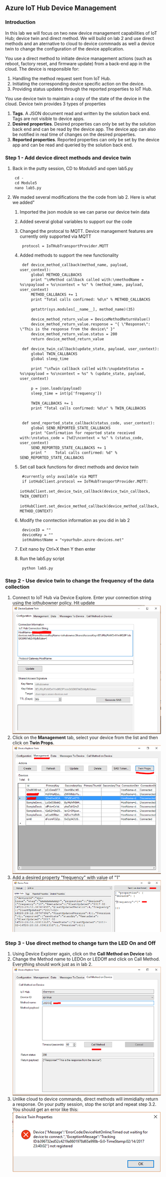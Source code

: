 ## Azure IoT Hub Device Management

### Introduction
In this lab we will focus on two new device management capabilities of IoT Hub; device twin and direct method. We will build on lab 2 and use direct methods and an aternative to cloud to device commnads as well a device twin to change the configuration of the device application.

You use a direct method to initiate device management actions (such as reboot, factory reset, and firmware update) from a back-end app in the cloud. The device is responsible for:

1. Handling the method request sent from IoT Hub.
2. Initiating the corresponding device specific action on the device.
3. Providing status updates through the reported properties to IoT Hub.

You use device twin to maintain a copy of the state of the device in the cloud. Device twin provides 3 types of properties

1. **Tags**. A JSON document read and written by the solution back end. Tags are not visible to device apps.
2. **Desired properties**. Desired properties can only be set by the solution back end and can be read by the device app. The device app can also be notified in real time of changes on the desired properties.
3. **Reported properties**. Reported properties can only be set by the device app and can be read and queried by the solution back end.

### Step 1 - Add device direct methods and device twin

1. Back in the putty session, CD to *Module5* and open lab5.py 

        cd -
        cd Module5
        nano lab5.py

2. We maded several modifications the the code from lab 2. Here is what we added"

    1. Imported the json module so we can parse our device twin data
    2. Added several global variables to support our the code
    3. Changed the protocal to MQTT. Device management features are currently only supported via MQTT
    
            protocol = IoTHubTransportProvider.MQTT

    4. Added methods to support the new functionality 

            def device_method_callback(method_name, payload, user_context):
                global METHOD_CALLBACKS
                print "\nMethod callback called with:\nmethodName = %s\npayload = %s\ncontext = %s" % (method_name, payload, user_context)
                METHOD_CALLBACKS += 1
                print "Total calls confirmed: %d\n" % METHOD_CALLBACKS

                getattr(sys.modules[__name__], method_name)(35)

                device_method_return_value = DeviceMethodReturnValue()
                device_method_return_value.response = "{ \"Response\": \"This is the response from the device\" }"
                device_method_return_value.status = 200
                return device_method_return_value

            def device_twin_callback(update_state, payload, user_context):
                global TWIN_CALLBACKS
                global sleep_time

                print "\nTwin callback called with:\nupdateStatus = %s\npayload = %s\ncontext = %s" % (update_state, payload, user_context)
      
                p = json.loads(payload)
                sleep_time = int(p['frequency']) 
    
                TWIN_CALLBACKS += 1
                print "Total calls confirmed: %d\n" % TWIN_CALLBACKS


            def send_reported_state_callback(status_code, user_context):
                global SEND_REPORTED_STATE_CALLBACKS
                print "Confirmation for reported state received with:\nstatus_code = [%d]\ncontext = %s" % (status_code, user_context)
                SEND_REPORTED_STATE_CALLBACKS += 1
                print "    Total calls confirmed: %d" % SEND_REPORTED_STATE_CALLBACKS

    5. Set call back functions for direct methods and device twin

            #currently only available via MQTT
            if iotHubClient.protocol == IoTHubTransportProvider.MQTT:
                iotHubClient.set_device_twin_callback(device_twin_callback, TWIN_CONTEXT)
                iotHubClient.set_device_method_callback(device_method_callback, METHOD_CONTEXT)

    6. Modify the conntection information as you did in lab 2
            
            deviceID = ""
            deviceKey = ""
            iotHubHostName = "<yourhub>.azure-devices.net"  
    7. Exit nano by Ctrl+X then Y then enter
    8. Run the lab5.py script
   
            python lab5.py

### Step 2 - Use device twin to change the frequency of the data collection

1. Connect to IoT Hub via Device Explore. Enter your connection string using the iothubowner policy. Hit update
![Device Explorer](/images/m52.1.PNG)  
2. Click on the **Management** tab, select your device from the list and then click on **Twin Props**.
![Device Explorer](/images/m52.2.PNG)  
2. Add a desired property "frequency" with value of "1"
![Device Explorer](/images/m52.3.PNG)  

### Step 3 - Use direct method to change turn the LED On and Off

1. Using Device Explorer again, click on the **Call Method on Device** tab
2. Change the Method name to LEDOn or LEDOff and click on Call Method. Everything should work just as in lab 2.
![Device Explorer](/images/m53.2.PNG)  
3. Unlike cloud to device commands, direct methods will immidialty return a response. On your putty session, stop the script and repeat step 3.2. You should get an error like this:
![Device Explorer](/images/m53.3.PNG)  